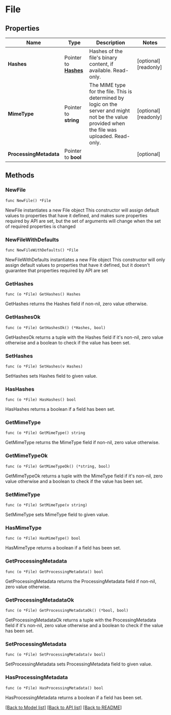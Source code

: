# File

## Properties

Name | Type | Description | Notes
------------ | ------------- | ------------- | -------------
**Hashes** | Pointer to [**Hashes**](hashes.md) | Hashes of the file&#39;s binary content, if available. Read-only. | [optional] [readonly] 
**MimeType** | Pointer to **string** | The MIME type for the file. This is determined by logic on the server and might not be the value provided when the file was uploaded. Read-only. | [optional] [readonly] 
**ProcessingMetadata** | Pointer to **bool** |  | [optional] 

## Methods

### NewFile

`func NewFile() *File`

NewFile instantiates a new File object
This constructor will assign default values to properties that have it defined,
and makes sure properties required by API are set, but the set of arguments
will change when the set of required properties is changed

### NewFileWithDefaults

`func NewFileWithDefaults() *File`

NewFileWithDefaults instantiates a new File object
This constructor will only assign default values to properties that have it defined,
but it doesn't guarantee that properties required by API are set

### GetHashes

`func (o *File) GetHashes() Hashes`

GetHashes returns the Hashes field if non-nil, zero value otherwise.

### GetHashesOk

`func (o *File) GetHashesOk() (*Hashes, bool)`

GetHashesOk returns a tuple with the Hashes field if it's non-nil, zero value otherwise
and a boolean to check if the value has been set.

### SetHashes

`func (o *File) SetHashes(v Hashes)`

SetHashes sets Hashes field to given value.

### HasHashes

`func (o *File) HasHashes() bool`

HasHashes returns a boolean if a field has been set.

### GetMimeType

`func (o *File) GetMimeType() string`

GetMimeType returns the MimeType field if non-nil, zero value otherwise.

### GetMimeTypeOk

`func (o *File) GetMimeTypeOk() (*string, bool)`

GetMimeTypeOk returns a tuple with the MimeType field if it's non-nil, zero value otherwise
and a boolean to check if the value has been set.

### SetMimeType

`func (o *File) SetMimeType(v string)`

SetMimeType sets MimeType field to given value.

### HasMimeType

`func (o *File) HasMimeType() bool`

HasMimeType returns a boolean if a field has been set.

### GetProcessingMetadata

`func (o *File) GetProcessingMetadata() bool`

GetProcessingMetadata returns the ProcessingMetadata field if non-nil, zero value otherwise.

### GetProcessingMetadataOk

`func (o *File) GetProcessingMetadataOk() (*bool, bool)`

GetProcessingMetadataOk returns a tuple with the ProcessingMetadata field if it's non-nil, zero value otherwise
and a boolean to check if the value has been set.

### SetProcessingMetadata

`func (o *File) SetProcessingMetadata(v bool)`

SetProcessingMetadata sets ProcessingMetadata field to given value.

### HasProcessingMetadata

`func (o *File) HasProcessingMetadata() bool`

HasProcessingMetadata returns a boolean if a field has been set.


[[Back to Model list]](../README.md#documentation-for-models) [[Back to API list]](../README.md#documentation-for-api-endpoints) [[Back to README]](../README.md)


